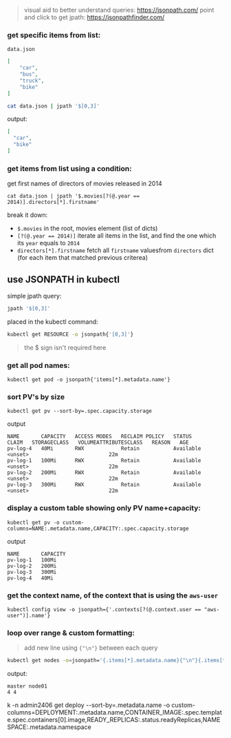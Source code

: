 > visual aid to better understand queries: https://jsonpath.com/
> point and click to get jpath: https://jsonpathfinder.com/

### get specific items from list:
`data.json`
```json
[
    "car",
    "bus",
    "truck",
    "bike"
]
```

```bash
cat data.json | jpath '$[0,3]'
```

output:
```json
[
  "car",
  "bike"
]
```
### get items from list using a condition:
get first names of directors of movies released in 2014
```
cat data.json | jpath '$.movies[?(@.year == 2014)].directors[*].firstname'
```
break it down:
- `$.movies` in the root, movies element (list of dicts)
- `[?(@.year == 2014)]`
iterate all items in the list, and find the one which its `year` equals to `2014`
- `directors[*].firstname` fetch all `firstname` valuesfrom `directors` dict (for each item that matched previous criterea)

## use JSONPATH in kubectl
simple jpath query:
```bash
jpath '$[0,3]'
```
placed in the kubectl command:
```bash
kubectl get RESOURCE -o jsonpath{'[0,3]'}
```
> the $ sign isn't required here
### get all pod names:
```
kubectl get pod -o jsonpath{'items[*].metadata.name'}
```
### sort PV's by size
```
kubectl get pv --sort-by=.spec.capacity.storage
```
output
```
NAME       CAPACITY   ACCESS MODES   RECLAIM POLICY   STATUS      CLAIM   STORAGECLASS   VOLUMEATTRIBUTESCLASS   REASON   AGE
pv-log-4   40Mi       RWX            Retain           Available                          <unset>                          22m
pv-log-1   100Mi      RWX            Retain           Available                          <unset>                          22m
pv-log-2   200Mi      RWX            Retain           Available                          <unset>                          22m
pv-log-3   300Mi      RWX            Retain           Available                          <unset>                          22m
```
### display a custom table showing only PV name+capacity:

```
kubectl get pv -o custom-columns=NAME:.metadata.name,CAPACITY:.spec.capacity.storage
```
output
```
NAME       CAPACITY
pv-log-1   100Mi
pv-log-2   200Mi
pv-log-3   300Mi
pv-log-4   40Mi
```

### get the context name, of the context that is using the `aws-user`
```
kubectl config view -o jsonpath={'.contexts[?(@.context.user == "aws-user")].name'}
```

### loop over range & custom formatting:
> add new line using `{"\n"}` between each query
```bash
kubectl get nodes -o=jsonpath='{.items[*].metadata.name}{"\n"}{.items[*].status.capacity.cpu}'
```
output:
```
master node01
4 4
```



k -n admin2406 get deploy --sort-by=.metadata.name -o custom-columns=DEPLOYMENT:.metadata.name,CONTAINER_IMAGE:.spec.template.spec.containers[0].image,READY_REPLICAS:.status.readyReplicas,NAMESPACE:.metadata.namespace